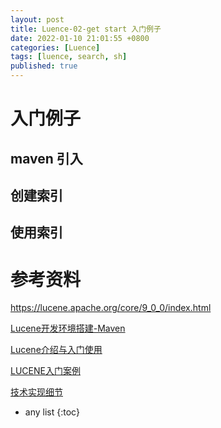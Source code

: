 ```yaml
---
layout: post
title: Luence-02-get start 入门例子
date: 2022-01-10 21:01:55 +0800
categories: [Luence]
tags: [luence, search, sh]
published: true
---
```

 
# 入门例子

## maven 引入



## 创建索引




## 使用索引





# 参考资料

https://lucene.apache.org/core/9_0_0/index.html

[Lucene开发环境搭建-Maven](https://blog.csdn.net/fulibaocs/article/details/79355997)

[Lucene介绍与入门使用](https://www.cnblogs.com/xiaobai1226/p/7652093.html)

[LUCENE入门案例](https://blog.csdn.net/jiemaio/article/details/90649087)

[技术实现细节](https://github.com/zzboy/lucene)

* any list
{:toc}